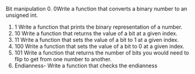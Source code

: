 Bit manipulation
0. 0Write a function that converts a binary number to an unsigned int.
1. 1 Write a function that prints the binary representation of a number.
2. 10 Write a function that returns the value of a bit at a given index.
3. 11 Write a function that sets the value of a bit to 1 at a given index.
4. 100 Write a function that sets the value of a bit to 0 at a given index.
5. 101 Write a function that returns the number of bits you would need to flip to get from one number to another.
6. Endianness- Write a function that checks the endianness

